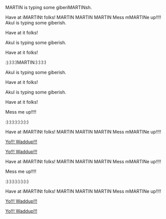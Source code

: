 
MARTIN is typing some giberiMARTINsh.

Have at iMARTINt folks!
MARTIN MARTIN MARTIN
Mess mMARTINe up!!!!
Akul is typing some giberish.

Have at it folks!

Akul is typing some giberish.





Have at it folks!



:):):):)MARTIN:):):):)

Akul is typing some giberish.

Have at it folks!

Akul is typing some giberish.

Have at it folks!

Mess me up!!!!

:):):):):):):):)


Have at iMARTINt folks!
MARTIN MARTIN MARTIN
Mess mMARTINe up!!!!




<a href='yowaddup.com'>Yo!!! Waddup!!!</a>



<a href='yowaddup.com'>Yo!!! Waddup!!!</a>

Have at iMARTINt folks!
MARTIN MARTIN MARTIN
Mess mMARTINe up!!!!





Mess me up!!!!

:):):):):):):):)



Have at iMARTINt folks!
MARTIN MARTIN MARTIN
Mess mMARTINe up!!!!



<a href='yowaddup.com'>Yo!!! Waddup!!!</a>


<a href='yowaddup.com'>Yo!!! Waddup!!!</a>
